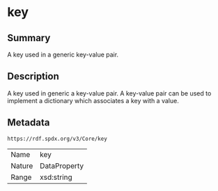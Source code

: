 <!-- Automatically generated by spec-parser v2.0.0 on 2024-01-12T14:00:21.817658+00:00 -->
<!-- SPDX-License-Identifier: Community-Spec-1.0 -->

# key

## Summary

A key used in a generic key-value pair.


## Description

A key used in generic a key-value pair.
A key-value pair can be used to implement a dictionary which associates a key with a value.


## Metadata

`https://rdf.spdx.org/v3/Core/key`


| | |
|---|---|
| Name | key |
| Nature | DataProperty |
| Range | xsd:string |





